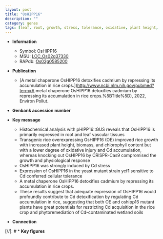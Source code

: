 ```yaml
---
layout: post
title: "OsHIPP16"
description: ""
category: genes
tags: [leaf, root, growth, stress, tolerance, oxidative, plant height, cadmium, chlorophyll, detoxification, chlorophyll content]
---
```


* **Information**  
    + Symbol: OsHIPP16  
    + MSU: [LOC_Os02g37330](http://rice.uga.edu/cgi-bin/ORF_infopage.cgi?orf=LOC_Os02g37330)  
    + RAPdb: [Os02g0585200](https://rapdb.dna.affrc.go.jp/locus/?name=Os02g0585200)  

* **Publication**  
    + [A metal chaperone OsHIPP16 detoxifies cadmium by repressing its accumulation in rice crops.](http://www.ncbi.nlm.nih.gov/pubmed?term=A metal chaperone OsHIPP16 detoxifies cadmium by repressing its accumulation in rice crops.%5BTitle%5D), 2022, Environ Pollut.

* **Genbank accession number**  

* **Key message**  
    + Histochemical analysis with pHIPP16::GUS reveals that OsHIPP16 is primarily expressed in root and leaf vascular tissues
    + Transgenic rice overexpressing OsHIPP16 (OE) improved rice growth with increased plant height, biomass, and chlorophyll content but with a lower degree of oxidative injury and Cd accumulation, whereas knocking out OsHIPP16 by CRISPR-Cas9 compromised the growth and physiological response
    + OsHIPP16 was strongly induced by Cd stress
    + Expression of OsHIPP16 in the yeast mutant strain ycf1 sensitive to Cd conferred cellular tolerance
    + A metal chaperone OsHIPP16 detoxifies cadmium by repressing its accumulation in rice crops.
    + These results suggest that adequate expression of OsHIPP16 would profoundly contribute to Cd detoxification by regulating Cd accumulation in rice, suggesting that both OE and oshipp16 mutant plants have great potentials for restricting Cd acquisition in the rice crop and phytoremediation of Cd-contaminated wetland soils

* **Connection**  

[//]: # * **Key figures**  


